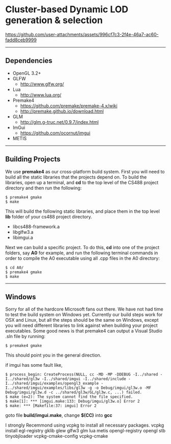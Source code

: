 # Cluster-based Dynamic LOD generation & selection

https://github.com/user-attachments/assets/996cf7c3-2f4e-46a7-ac60-fadd8ceb9999

---

## Dependencies
* OpenGL 3.2+
* GLFW
    * http://www.glfw.org/
* Lua
    * http://www.lua.org/
* Premake4
    * https://github.com/premake/premake-4.x/wiki
    * http://premake.github.io/download.html
* GLM
    * http://glm.g-truc.net/0.9.7/index.html
* ImGui
    * https://github.com/ocornut/imgui
* METIS

---


## Building Projects
We use **premake4** as our cross-platform build system. First you will need to build all
the static libraries that the projects depend on. To build the libraries, open up a
terminal, and **cd** to the top level of the CS488 project directory and then run the
following:

    $ premake4 gmake
    $ make

This will build the following static libraries, and place them in the top level **lib**
folder of your cs488 project directory.
* libcs488-framework.a
* libglfw3.a
* libimgui.a

Next we can build a specific project.  To do this, **cd** into one of the project folders,
say **A0** for example, and run the following terminal commands in order to compile the A0 executable using all .cpp files in the A0 directory:

    $ cd A0/
    $ premake4 gmake
    $ make


----

## Windows
Sorry for all of the hardcore Microsoft fans out there.  We have not had time to test the build system on Windows yet. Currently our build steps work for OSX and Linux, but all the steps should be the same on Windows, except you will need different libraries to link against when building your project executables.  Some good news is that premake4 can output a Visual Studio .sln file by running:

    $ premake4 gmake

 This should point you in the general direction.

 if imgui has some fault like,
 
    $ process_begin: CreateProcess(NULL, cc -MD -MP -DDEBUG -I../shared -I../shared/gl3w -I../shared/imgui -I../shared/include -I../shared/imgui/examples/opengl3_example -I../shared/imgui/examples/libs/gl3w -g -o Debug/imgui/gl3w.o -MF Debug/imgui/gl3w.d -c ../shared/gl3w/GL/gl3w.c, ...) failed.
    $ make (e=2): The system cannot find the file specified.
    $ make[1]: *** [imgui.make:133: Debug/imgui/gl3w.o] Error 2
    $ make: *** [Makefile:37: imgui] Error 2

goto file **build/imgui.make**, change **$(CC)** into **gcc**

I strongly Recemmond using vcpkg to install all necessary packages.
vcpkg install egl-registry gklib glew glfw3 glm lua metis opengl-registry opengl stb tinyobjloader vcpkg-cmake-config vcpkg-cmake
